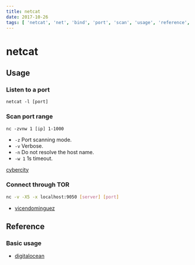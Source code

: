 ```yaml
---
title: netcat
date: 2017-10-26
tags: [ 'netcat', 'net', 'bind', 'port', 'scan', 'usage', 'reference', 'options' ]
---
```


# netcat

## Usage

### Listen to a port

`netcat -l [port]`

### Scan port range

`nc -zvnw 1 [ip] 1-1000`

* `-z` Port scanning mode.
* `-v` Verbose.
* `-n` Do not resolve the host name.
* `-w 1` 1s timeout.

[cybercity](https://www.cyberciti.biz/faq/linux-port-scanning/)

### Connect through TOR

```bash
nc -v -X5 -x localhost:9050 [server] [port]
```

* [vicendominguez](http://vicendominguez.blogspot.com/2014/08/using-nc-and-ncat-with-tor-without.html)

## Reference

### Basic usage

* [digitalocean](https://www.digitalocean.com/community/tutorials/how-to-use-netcat-to-establish-and-test-tcp-and-udp-connections-on-a-vps)
